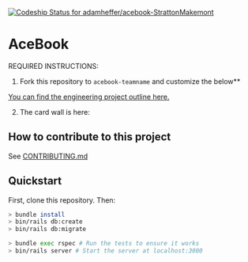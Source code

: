 [![Codeship Status for adamheffer/acebook-StrattonMakemont](https://app.codeship.com/projects/a048fe80-dbcc-0137-d75e-5e8489b72046/status?branch=master)](https://app.codeship.com/projects/371486)


# AceBook

REQUIRED INSTRUCTIONS:

1. Fork this repository to `acebook-teamname` and customize
the below**

[You can find the engineering project outline here.](https://github.com/makersacademy/course/tree/master/engineering_projects/rails)

2. The card wall is here: <please update>

## How to contribute to this project
See [CONTRIBUTING.md](CONTRIBUTING.md)

## Quickstart

First, clone this repository. Then:

```bash
> bundle install
> bin/rails db:create
> bin/rails db:migrate

> bundle exec rspec # Run the tests to ensure it works
> bin/rails server # Start the server at localhost:3000
```

